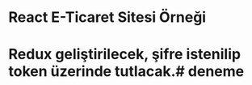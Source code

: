 # React E-Ticaret Sitesi Örneği

# Redux geliştirilecek, şifre istenilip token üzerinde tutlacak.#   d e n e m e  
 